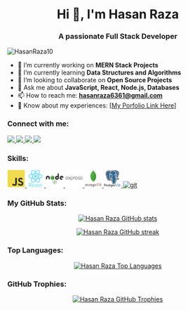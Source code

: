 <h1 align="center">Hi 👋, I'm Hasan Raza</h1>
<h3 align="center">A passionate Full Stack Developer</h3>

<p align="left"> <img src="https://komarev.com/ghpvc/?username=HasanRaza10&label=Profile%20views&color=0e75b6&style=flat" alt="HasanRaza10" /> </p>

- 🔭 I’m currently working on **MERN Stack Projects**
- 🌱 I’m currently learning **Data Structures and Algorithms**
- 👯 I’m looking to collaborate on **Open Source Projects**
- 💬 Ask me about **JavaScript, React, Node.js, Databases**
- 📫 How to reach me: **hasanraza6361@gmail.com**
- 📄 Know about my experiences: [[My Porfolio Link Here](https://hasan-raza-portfolio.onrender.com/)]

<h3 align="left">Connect with me:</h3>
<p align="left"> 
    <a href="https://www.linkedin.com/in/hasan-raza-b35752262" target="_blank">
        <img src="https://img.shields.io/badge/-LinkedIn-%230077B5?style=for-the-badge&logo=linkedin&logoColor=white" target="_blank" />
    </a>
    <a href="https://twitter.com/yourtwitterhandle" target="_blank">
        <img src="https://img.shields.io/badge/-Twitter-1DA1F2?style=for-the-badge&logo=twitter&logoColor=white" target="_blank" />
    </a>
    <a href="https://stackoverflow.com/users/yourstackoverflowid" target="_blank">
        <img src="https://img.shields.io/badge/-StackOverflow-FE7A16?style=for-the-badge&logo=stackoverflow&logoColor=white" target="_blank" />
    </a>
    <a href="https://medium.com/@yourmediumusername" target="_blank">
        <img src="https://img.shields.io/badge/-Medium-black?style=for-the-badge&logo=medium&logoColor=white" target="_blank" />
    </a>
</p>

<h3 align="left">Skills:</h3>
<p align="left">
    <a href="https://www.javascript.com" target="_blank" rel="noreferrer"> <img src="https://raw.githubusercontent.com/devicons/devicon/master/icons/javascript/javascript-original.svg" alt="javascript" width="40" height="40"/> </a>
    <a href="https://react.dev/" target="_blank" rel="noreferrer"> <img src="https://raw.githubusercontent.com/devicons/devicon/master/icons/react/react-original-wordmark.svg" alt="react" width="40" height="40"/> </a>
    <a href="https://nodejs.org" target="_blank" rel="noreferrer"> <img src="https://raw.githubusercontent.com/devicons/devicon/master/icons/nodejs/nodejs-original-wordmark.svg" alt="nodejs" width="40" height="40"/> </a>
    <a href="https://expressjs.com" target="_blank" rel="noreferrer"> <img src="https://raw.githubusercontent.com/devicons/devicon/master/icons/express/express-original-wordmark.svg" alt="express" width="40" height="40"/> </a>
    <a href="https://www.mongodb.com/" target="_blank" rel="noreferrer"> <img src="https://raw.githubusercontent.com/devicons/devicon/master/icons/mongodb/mongodb-original-wordmark.svg" alt="mongodb" width="40" height="40"/> </a>
    <a href="https://www.postgresql.org" target="_blank" rel="noreferrer"> <img src="https://raw.githubusercontent.com/devicons/devicon/master/icons/postgresql/postgresql-original-wordmark.svg" alt="postgresql" width="40" height="40"/> </a>
    <a href="https://git-scm.com/" target="_blank" rel="noreferrer"> <img src="https://www.vectorlogo.zone/logos/git-scm/git-scm-icon.svg" alt="git" width="40" height="40"/> </a>
</p>

<h3 align="left">My GitHub Stats:</h3>
<p align="center">
  <a href="https://github.com/HasanRaza10">
    <img src="https://github-readme-stats.vercel.app/api?username=HasanRaza10&show_icons=true&locale=en" alt="Hasan Raza GitHub stats" />
  </a>
</p>

<p align="center">
  <a href="https://github.com/HasanRaza10">
    <img src="https://github-readme-streak-stats.vercel.app/?user=HasanRaza10&" alt="Hasan Raza GitHub streak" />
  </a>
</p>

<h3 align="left">Top Languages:</h3>
<p align="center">
  <a href="https://github.com/HasanRaza10">
    <img src="https://github-readme-stats.vercel.app/api/top-langs/?username=HasanRaza10&layout=compact&hide_border=true&locale=en" alt="Hasan Raza Top Languages" />
  </a>
</p>

<h3 align="left">GitHub Trophies:</h3>
<p align="center">
  <a href="https://github.com/ryo-ma/github-profile-trophy">
    <img src="https://github-profile-trophy.vercel.app/?username=HasanRaza10&row=1&column=7&margin-w=15&margin-h=15" alt="Hasan Raza GitHub Trophies" />
  </a>
</p>


<!--
**HasanRaza10/HasanRaza10** is a ✨ _special_ ✨ repository because its `README.md` (this file) appears on your GitHub profile.

Here are some ideas to get you started:

- 🔭 I’m currently working on ...
- 🌱 I’m currently learning ...
- 👯 I’m looking to collaborate on ...
- 🤔 I’m looking for help with ...
- 💬 Ask me about ...
- 📫 How to reach me: ...
- 😄 Pronouns: ...
- ⚡ Fun fact: ...
-->
